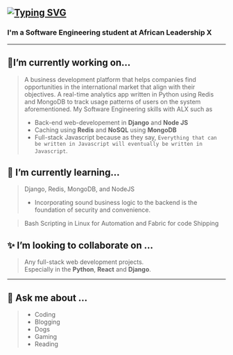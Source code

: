 
[![Typing SVG](https://readme-typing-svg.demolab.com/?lines=Hi;I+am+a+full+stack+software+engineer;and+a+SecOps+Zealot;I+am+open+to+collaboration+on+coding+projects;Django+Python+ReactJS+Javascript+C)](https://git.io/typing-svg)
---
### I'm a Software Engineering student at African Leadership X  
---
## 🔭I’m currently working on...
> A business development platform that helps companies find opportunities in the international market that align with their objectives.
> A real-time analytics app written in Python using Redis and MongoDB to track usage patterns of users on the system aforementioned.
> My Software Engineering skills with ALX such as
> * Back-end web-developement in **Django** and **Node JS**
> * Caching using **Redis** and **NoSQL** using **MongoDB**
> * Full-stack Javascript because as they say, `Everything that can be written in Javascript will eventually be written in Javascript`.

## 🌱 I’m currently learning...
> Django, Redis, MongoDB, and NodeJS  
> * Incorporating sound business logic to the backend is the foundation of security and convenience.   

> Bash Scripting in Linux for Automation and Fabric for code Shipping

## ✨ I’m looking to collaborate on ...  
> Any full-stack web development projects.  
> Especially in the **Python**, **React** and **Django**.

---
## 💬 Ask me about ...  
> * Coding  
> * Blogging  
> * Dogs  
> * Gaming  
> * Reading  
  <!--
  📫 Coding profiles.
Twitter:
Github:
Leetcode:
Hashnode:
Reddit:
Stack overflow: -->
